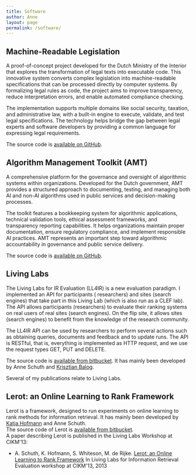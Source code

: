 ```yaml
---
title: Software
author: Anne
layout: page
permalink: /software/
---
```


## Machine-Readable Legislation

A proof-of-concept project developed for the Dutch Ministry of the Interior that explores the transformation of legal
texts into executable code. This innovative system converts complex legislation into machine-readable specifications
that can be processed directly by computer systems. By formalizing legal rules as code, the project aims to improve
transparency, reduce interpretation errors, and enable automated compliance checking.

The implementation supports multiple domains like social security, taxation, and administrative law, with a built-in
engine to execute, validate, and test legal specifications. The technology helps bridge the gap between legal experts
and software developers by providing a common language for expressing legal requirements.

The source code is [available on GitHub](https://github.com/MinBZK/poc-machine-law).

## Algorithm Management Toolkit (AMT)

A comprehensive platform for the governance and oversight of algorithmic systems within organizations. Developed for the
Dutch government, AMT provides a structured approach to documenting, testing, and managing both AI and non-AI algorithms
used in public services and decision-making processes.

The toolkit features a bookkeeping system for algorithmic applications, technical validation tools, ethical assessment
frameworks, and transparency reporting capabilities. It helps organizations maintain proper documentation, ensure
regulatory compliance, and implement responsible AI practices. AMT represents an important step toward algorithmic
accountability in governance and public service delivery.

The source code is [available on GitHub](https://github.com/MinBZK/amt).

## Living Labs

The Living Labs for IR Evaluation (LL4IR) is a new evaluation paradigm. I implemented an API for participants (
researchers) and sites (search engines) that take part in this Living Lab (which is also run
as a CLEF lab). The API allows participants (researchers) to evaluate their ranking systems on real users of real
sites (search engines). On the flip site, it allows sites (search engines) to benefit from the knowledge of the research
community.

The LL4IR API can be used by researchers to perform several actions such as obtaining queries, documents and feedback
and to update runs. The API is RESTful, that is, everything is implemented as HTTP request, and we use the request types
GET, PUT and DELETE.

The source code is [available from bitbucket](https://bitbucket.org/living-labs/ll-api). It has mainly been developed by
Anne Schuth and [Krisztian Balog](http://krisztianbalog.com/).

Several of my publications relate to Living Labs.

## Lerot: an Online Learning to Rank Framework

Lerot is a framework, designed to run experiments on online learning to rank methods for information retrieval. It has
mainly been developed by [Katja Hofmann](http://khofm.wordpress.com/) and Anne Schuth.  
The source code of Lerot is [available from bitbucket](https://bitbucket.org/ilps/lerot).  
A paper describing Lerot is published in the Living Labs Workshop at CIKM'13:

- A. Schuth, K. Hofmann, S. Whiteson, M. de
  Rijke. [Lerot: an Online Learning to Rank Framework](/publications/schuth-lerot-2013)
  In Living Labs for Information Retrieval Evaluation workshop at CIKM'13, 2013 
